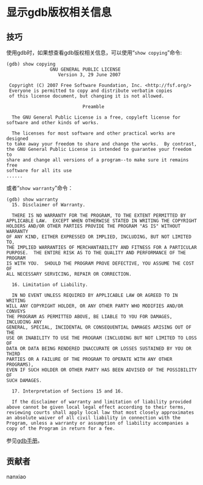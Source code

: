 # 显示gdb版权相关信息


## 技巧
使用gdb时，如果想查看gdb版权相关信息，可以使用“`show copying`”命令:  

	(gdb) show copying
                    GNU GENERAL PUBLIC LICENSE
                       Version 3, 29 June 2007

	 Copyright (C) 2007 Free Software Foundation, Inc. <http://fsf.org/>
	 Everyone is permitted to copy and distribute verbatim copies
	 of this license document, but changing it is not allowed.
	
	                            Preamble
	
	  The GNU General Public License is a free, copyleft license for
	software and other kinds of works.
	
	  The licenses for most software and other practical works are designed
	to take away your freedom to share and change the works.  By contrast,
	the GNU General Public License is intended to guarantee your freedom to
	share and change all versions of a program--to make sure it remains free
	software for all its use
	......

或者“`show warranty`”命令：

	(gdb) show warranty
	  15. Disclaimer of Warranty.
	
	  THERE IS NO WARRANTY FOR THE PROGRAM, TO THE EXTENT PERMITTED BY
	APPLICABLE LAW.  EXCEPT WHEN OTHERWISE STATED IN WRITING THE COPYRIGHT
	HOLDERS AND/OR OTHER PARTIES PROVIDE THE PROGRAM "AS IS" WITHOUT WARRANTY
	OF ANY KIND, EITHER EXPRESSED OR IMPLIED, INCLUDING, BUT NOT LIMITED TO,
	THE IMPLIED WARRANTIES OF MERCHANTABILITY AND FITNESS FOR A PARTICULAR
	PURPOSE.  THE ENTIRE RISK AS TO THE QUALITY AND PERFORMANCE OF THE PROGRAM
	IS WITH YOU.  SHOULD THE PROGRAM PROVE DEFECTIVE, YOU ASSUME THE COST OF
	ALL NECESSARY SERVICING, REPAIR OR CORRECTION.
	
	  16. Limitation of Liability.
	
	  IN NO EVENT UNLESS REQUIRED BY APPLICABLE LAW OR AGREED TO IN WRITING
	WILL ANY COPYRIGHT HOLDER, OR ANY OTHER PARTY WHO MODIFIES AND/OR CONVEYS
	THE PROGRAM AS PERMITTED ABOVE, BE LIABLE TO YOU FOR DAMAGES, INCLUDING ANY
	GENERAL, SPECIAL, INCIDENTAL OR CONSEQUENTIAL DAMAGES ARISING OUT OF THE
	USE OR INABILITY TO USE THE PROGRAM (INCLUDING BUT NOT LIMITED TO LOSS OF
	DATA OR DATA BEING RENDERED INACCURATE OR LOSSES SUSTAINED BY YOU OR THIRD
	PARTIES OR A FAILURE OF THE PROGRAM TO OPERATE WITH ANY OTHER PROGRAMS),
	EVEN IF SUCH HOLDER OR OTHER PARTY HAS BEEN ADVISED OF THE POSSIBILITY OF
	SUCH DAMAGES.
	
	  17. Interpretation of Sections 15 and 16.
	
	  If the disclaimer of warranty and limitation of liability provided
	above cannot be given local legal effect according to their terms,
	reviewing courts shall apply local law that most closely approximates
	an absolute waiver of all civil liability in connection with the
	Program, unless a warranty or assumption of liability accompanies a
	copy of the Program in return for a fee.

参见[gdb手册](https://sourceware.org/gdb/onlinedocs/gdb/Help.html#index-GDB-version-number)。

## 贡献者

nanxiao


